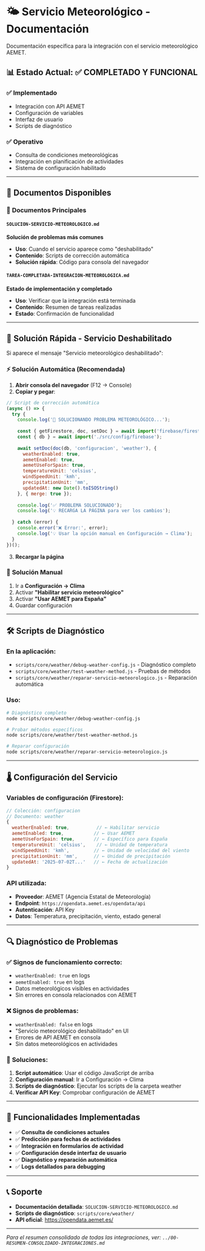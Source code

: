 # 🌤️ Servicio Meteorológico - Documentación

Documentación específica para la integración con el servicio meteorológico AEMET.

## 📊 Estado Actual: ✅ **COMPLETADO Y FUNCIONAL**

### ✅ **Implementado**
- Integración con API AEMET
- Configuración de variables
- Interfaz de usuario
- Scripts de diagnóstico

### ✅ **Operativo**
- Consulta de condiciones meteorológicas
- Integración en planificación de actividades
- Sistema de configuración habilitado

---

## 📁 **Documentos Disponibles**

### 🎯 **Documentos Principales**

#### `SOLUCION-SERVICIO-METEOROLOGICO.md`
**Solución de problemas más comunes**
- **Uso**: Cuando el servicio aparece como "deshabilitado"
- **Contenido**: Scripts de corrección automática
- **Solución rápida**: Código para consola del navegador

#### `TAREA-COMPLETADA-INTEGRACION-METEOROLOGICA.md`
**Estado de implementación y completado**
- **Uso**: Verificar que la integración está terminada
- **Contenido**: Resumen de tareas realizadas
- **Estado**: Confirmación de funcionalidad

---

## 🚀 **Solución Rápida - Servicio Deshabilitado**

Si aparece el mensaje "Servicio meteorológico deshabilitado":

### ⚡ **Solución Automática** (Recomendada)

1. **Abrir consola del navegador** (F12 → Console)
2. **Copiar y pegar**:

```javascript
// Script de corrección automática
(async () => {
  try {
    console.log('🔧 SOLUCIONANDO PROBLEMA METEOROLÓGICO...');
    
    const { getFirestore, doc, setDoc } = await import('firebase/firestore');
    const { db } = await import('./src/config/firebase');
    
    await setDoc(doc(db, 'configuracion', 'weather'), {
      weatherEnabled: true,
      aemetEnabled: true,
      aemetUseForSpain: true,
      temperatureUnit: 'celsius',
      windSpeedUnit: 'kmh',
      precipitationUnit: 'mm',
      updatedAt: new Date().toISOString()
    }, { merge: true });
    
    console.log('✅ PROBLEMA SOLUCIONADO');
    console.log('💡 RECARGA LA PÁGINA para ver los cambios');
    
  } catch (error) {
    console.error('❌ Error:', error);
    console.log('💡 Usar la opción manual en Configuración → Clima');
  }
})();
```

3. **Recargar la página**

### 🔧 **Solución Manual**

1. Ir a **Configuración → Clima**
2. Activar **"Habilitar servicio meteorológico"**
3. Activar **"Usar AEMET para España"**
4. Guardar configuración

---

## 🛠️ **Scripts de Diagnóstico**

### En la aplicación:
- `scripts/core/weather/debug-weather-config.js` - Diagnóstico completo
- `scripts/core/weather/test-weather-method.js` - Pruebas de métodos
- `scripts/core/weather/reparar-servicio-meteorologico.js` - Reparación automática

### Uso:
```bash
# Diagnóstico completo
node scripts/core/weather/debug-weather-config.js

# Probar métodos específicos
node scripts/core/weather/test-weather-method.js

# Reparar configuración
node scripts/core/weather/reparar-servicio-meteorologico.js
```

---

## 🌡️ **Configuración del Servicio**

### Variables de configuración (Firestore):
```javascript
// Colección: configuracion
// Documento: weather
{
  weatherEnabled: true,          // ← Habilitar servicio
  aemetEnabled: true,           // ← Usar AEMET
  aemetUseForSpain: true,       // ← Específico para España
  temperatureUnit: 'celsius',    // ← Unidad de temperatura
  windSpeedUnit: 'kmh',         // ← Unidad de velocidad del viento
  precipitationUnit: 'mm',      // ← Unidad de precipitación
  updatedAt: '2025-07-02T...'   // ← Fecha de actualización
}
```

### API utilizada:
- **Proveedor**: AEMET (Agencia Estatal de Meteorología)
- **Endpoint**: `https://opendata.aemet.es/opendata/api`
- **Autenticación**: API Key
- **Datos**: Temperatura, precipitación, viento, estado general

---

## 🔍 **Diagnóstico de Problemas**

### ✅ **Signos de funcionamiento correcto**:
- `weatherEnabled: true` en logs
- `aemetEnabled: true` en logs
- Datos meteorológicos visibles en actividades
- Sin errores en consola relacionados con AEMET

### ❌ **Signos de problemas**:
- `weatherEnabled: false` en logs
- "Servicio meteorológico deshabilitado" en UI
- Errores de API AEMET en consola
- Sin datos meteorológicos en actividades

### 🔧 **Soluciones**:
1. **Script automático**: Usar el código JavaScript de arriba
2. **Configuración manual**: Ir a Configuración → Clima
3. **Scripts de diagnóstico**: Ejecutar los scripts de la carpeta weather
4. **Verificar API Key**: Comprobar configuración de AEMET

---

## 🎯 **Funcionalidades Implementadas**

- ✅ **Consulta de condiciones actuales**
- ✅ **Predicción para fechas de actividades**
- ✅ **Integración en formularios de actividad**
- ✅ **Configuración desde interfaz de usuario**
- ✅ **Diagnóstico y reparación automática**
- ✅ **Logs detallados para debugging**

---

## 📞 **Soporte**

- **Documentación detallada**: `SOLUCION-SERVICIO-METEOROLOGICO.md`
- **Scripts de diagnóstico**: `scripts/core/weather/`
- **API oficial**: https://opendata.aemet.es/

---

*Para el resumen consolidado de todas las integraciones, ver: `../00-RESUMEN-CONSOLIDADO-INTEGRACIONES.md`*
